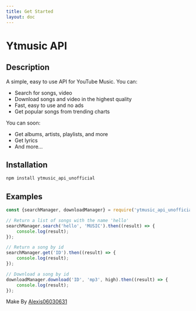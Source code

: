 ```yaml
---
title: Get Started
layout: doc
---
```


# Ytmusic API

## Description

A simple, easy to use API for YouTube Music.
You can:

- Search for songs, video
- Download songs and video in the highest quality
- Fast, easy to use and no ads
- Get popular songs from trending charts

You can soon:

- Get albums, artists, playlists, and more
- Get lyrics
- And more...

## Installation

```bash
npm install ytmusic_api_unofficial
```

## Examples

```javascript
const {searchManager, downloadManager} = require('ytmusic_api_unofficial')

// Return a list of songs with the name 'hello'
searchManager.search('hello', 'MUSIC').then((result) => {
	console.log(result);
});

// Return a song by id
searchManager.get('ID').then((result) => {
	console.log(result);
});

// Download a song by id
downloadManager.download('ID', 'mp3', high).then((result) => {
	console.log(result);
});
```

Make By [Alexis06030631](https://www.instagram.com/leko_system/)
